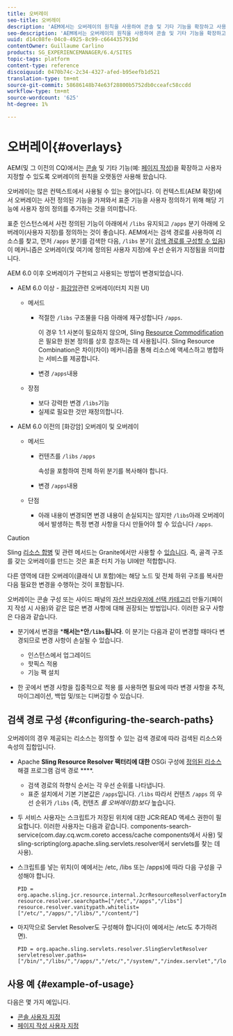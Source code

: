 ```yaml
---
title: 오버레이
seo-title: 오버레이
description: 'AEM에서는 오버레이의 원칙을 사용하여 콘솔 및 기타 기능을 확장하고 사용자 정의할 수 있습니다 '
seo-description: 'AEM에서는 오버레이의 원칙을 사용하여 콘솔 및 기타 기능을 확장하고 사용자 정의할 수 있습니다 '
uuid: d14c08fe-04c0-4925-8c99-c6644357919d
contentOwner: Guillaume Carlino
products: SG_EXPERIENCEMANAGER/6.4/SITES
topic-tags: platform
content-type: reference
discoiquuid: 0470b74c-2c34-4327-afed-b95eefb1d521
translation-type: tm+mt
source-git-commit: 58686148b74e63f28800b5752db0cceafc58ccdd
workflow-type: tm+mt
source-wordcount: '625'
ht-degree: 1%

---
```



# 오버레이{#overlays}

AEM(및 그 이전의 CQ)에서는 [콘솔](/help/sites-developing/customizing-consoles-touch.md) 및 기타 기능(예: [페이지 작성](/help/sites-developing/customizing-page-authoring-touch.md))을 확장하고 사용자 지정할 수 있도록 오버레이의 원칙을 오랫동안 사용해 왔습니다.

오버레이는 많은 컨텍스트에서 사용될 수 있는 용어입니다. 이 컨텍스트(AEM 확장)에서 오버레이는 사전 정의된 기능을 가져와서 표준 기능을 사용자 정의하기 위해 해당 기능에 사용자 정의 정의를 추가하는 것을 의미합니다.

표준 인스턴스에서 사전 정의된 기능이 아래에서 `/libs` 유지되고 `/apps` 분기 아래에 오버레이(사용자 지정)를 정의하는 것이 좋습니다. AEM에서는 검색 경로를 사용하여 리소스를 찾고, 먼저 `/apps` 분기를 검색한 다음, `/libs` 분기( [검색 경로를 구성할 수 있음](#configuring-the-search-paths)) 이 메커니즘은 오버레이(및 여기에 정의된 사용자 지정)에 우선 순위가 지정됨을 의미합니다.

AEM 6.0 이후 오버레이가 구현되고 사용되는 방법이 변경되었습니다.

* AEM 6.0 이상 - [화강암](https://helpx.adobe.com/experience-manager/6-4/sites/developing/using/reference-materials/granite-ui/api/index.html)관련 오버레이(터치 지원 UI)

   * 메서드

      * 적절한 `/libs` 구조물을 다음 아래에 재구성합니다 `/apps`.

         이 경우 1:1 사본이 필요하지 않으며, Sling [Resource Commodification](/help/sites-developing/sling-resource-merger.md) 은 필요한 원본 정의를 상호 참조하는 데 사용됩니다. Sling Resource Combination은 차이(차이) 메커니즘을 통해 리소스에 액세스하고 병합하는 서비스를 제공합니다.

      * 변경 `/apps`내용
   * 장점

      * 보다 강력한 변경 `/libs`기능
      * 실제로 필요한 것만 재정의합니다.


* AEM 6.0 이전의 [화강암] 오버레이 및 오버레이

   * 메서드

      * 컨텐츠를 `/libs` `/apps`

         속성을 포함하여 전체 하위 분기를 복사해야 합니다.

      * 변경 `/apps`내용
   * 단점

      * 아래 내용이 변경되면 변경 내용이 손실되지는 않지만 `/libs`아래 오버레이에서 발생하는 특정 변경 사항을 다시 만들어야 할 수 있습니다 `/apps`.


>[!CAUTION]
>
>Sling [리소스 합병](/help/sites-developing/sling-resource-merger.md) 및 관련 메서드는 Granite에서만 사용할 수 [있습니다](https://helpx.adobe.com/experience-manager/6-4/sites/developing/using/reference-materials/granite-ui/api/index.html). 즉, 골격 구조를 갖는 오버레이를 만드는 것은 표준 터치 가능 UI에만 적합합니다.
>
>다른 영역에 대한 오버레이(클래식 UI 포함)에는 해당 노드 및 전체 하위 구조를 복사한 다음 필요한 변경을 수행하는 것이 포함됩니다.

오버레이는 콘솔 [](/help/sites-developing/customizing-consoles-touch.md#create-a-custom-console) 구성 또는 사이드 패널의 [자산 브라우저에 선택 카테고리](/help/sites-developing/customizing-page-authoring-touch.md#add-new-selection-category-to-asset-browser) 만들기(페이지 작성 시 사용)와 같은 많은 변경 사항에 대해 권장되는 방법입니다. 이러한 요구 사항은 다음과 같습니다.

* 분기에서 변경을 ***해서는&#x200B;*안`/libs`됩니다&#x200B;**. 이 분기는 다음과 같이 변경할 때마다 변경되므로 변경 사항이 손실될 수 있습니다.

   * 인스턴스에서 업그레이드
   * 핫픽스 적용
   * 기능 팩 설치

* 한 곳에서 변경 사항을 집중적으로 적용 를 사용하면 필요에 따라 변경 사항을 추적, 마이그레이션, 백업 및/또는 디버깅할 수 있습니다.

## 검색 경로 구성 {#configuring-the-search-paths}

오버레이의 경우 제공되는 리소스는 정의할 수 있는 검색 경로에 따라 검색된 리소스와 속성의 집합입니다.

* Apache **Sling Resource Resolver 팩터리에 대한** OSGi 구성에 [정의된 리소스](/help/sites-deploying/configuring-osgi.md) 해결 프로그램 검색 경로 ****.

   * 검색 경로의 하향식 순서는 각 우선 순위를 나타냅니다.
   * 표준 설치에서 기본 기본값은 `/apps`입니다. `/libs` 따라서 컨텐츠 `/apps` 의 우선 순위가 `/libs` (즉, 컨텐츠 *를 오버레이함)보다* 높습니다.

* 두 서비스 사용자는 스크립트가 저장된 위치에 대한 JCR:READ 액세스 권한이 필요합니다. 이러한 사용자는 다음과 같습니다. components-search-service(com.day.cq.wcm.coreto access/cache components에서 사용) 및 sling-scripting(org.apache.sling.servlets.resolver에서 servlets를 찾는 데 사용).
* 스크립트를 넣는 위치(이 예에서는 /etc, /libs 또는 /apps)에 따라 다음 구성을 구성해야 합니다.

   ```
   PID = org.apache.sling.jcr.resource.internal.JcrResourceResolverFactoryImpl
   resource.resolver.searchpath=["/etc","/apps","/libs"]
   resource.resolver.vanitypath.whitelist=["/etc/","/apps/","/libs/","/content/"]
   ```

* 마지막으로 Servlet Resolver도 구성해야 합니다(이 예에서는 /etc도 추가하려면).

   ```
   PID = org.apache.sling.servlets.resolver.SlingServletResolver  
   servletresolver.paths=["/bin/","/libs/","/apps/","/etc/","/system/","/index.servlet","/login.servlet","/services/"]
   ```

## 사용 예 {#example-of-usage}

다음은 몇 가지 예입니다.

* [콘솔 사용자 지정](/help/sites-developing/customizing-consoles-touch.md)
* [페이지 작성 사용자 지정](/help/sites-developing/customizing-page-authoring-touch.md)

